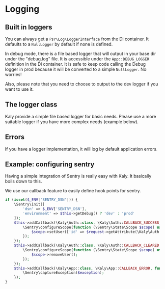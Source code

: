 # Logging

## Built in loggers

You can always get a `Psr\Log\LoggerInterface` from the Di container. It defaults to a `NullLogger` by default if none is defined.

In debug mode, there is a file based logger that will output in your base dir under the "debug.log" file. 
It is accessible under the `App::DEBUG_LOGGER` definition in the Di container. It is safe to keep code calling the Debug logger in prod
because it will be converted to a simple `NullLogger`. No worries!

Also, please note that you need to choose to output to the dev logger if you want to use it.

## The logger class

Kaly provide a simple file based logger for basic needs. Please use a more suitable logger if you have more complex needs (example below).

## Errors

If you have a logger implementation, it will log by default application errors.

## Example: configuring sentry

Having a simple integration of Sentry is really easy with Kaly. It basically boils down to this.

We use our callback feature to easily define hook points for sentry.

```php
if (isset($_ENV['SENTRY_DSN'])) {
    \Sentry\init([
        'dsn' => $_ENV['SENTRY_DSN'],
        'environment' => $this->getDebug() ? 'dev' : 'prod'
    ]);
    $this->addCallback(\Kaly\Auth::class, \Kaly\Auth::CALLBACK_SUCCESS, function (ServerRequestInterface $request) {
        \Sentry\configureScope(function (\Sentry\State\Scope $scope) use ($request) {
            $scope->setUser(['id' => $request->getAttribute(\Kaly\Auth::USER_ID_ATTR)]);
        });
    });
    $this->addCallback(\Kaly\Auth::class, \Kaly\Auth::CALLBACK_CLEARED, function (ServerRequestInterface $request) {
        \Sentry\configureScope(function (\Sentry\State\Scope $scope) use ($request) {
            $scope->removeUser();
        });
    });
    $this->addCallback(\Kaly\App::class, \Kaly\App::CALLBACK_ERROR, function (Throwable $exception) {
        \Sentry\captureException($exception);
    });
}
```
